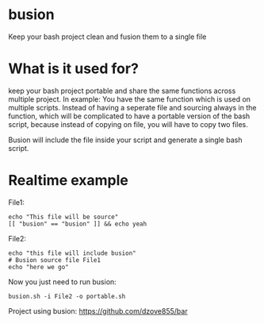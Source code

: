 # busion
Keep your bash project clean and fusion them to a single file

# What is it used for?
keep your bash project portable and share the same functions across multiple project.
In example:
  You have the same function which is used on multiple scripts. Instead of having a seperate file and sourcing always in the function, 
  which will be complicated to have a portable version of the bash script, because instead of copying on file, you will have to copy two files.
  
  Busion will include the file inside your script and generate a single bash script.
  
# Realtime example
File1:
```
echo "This file will be source"
[[ "busion" == "busion" ]] && echo yeah
```

File2:
```
echo "this file will include busion"
# Busion source file File1
echo "here we go"
```
Now you just need to run busion:

```busion.sh -i File2 -o portable.sh```

Project using busion:
https://github.com/dzove855/bar


